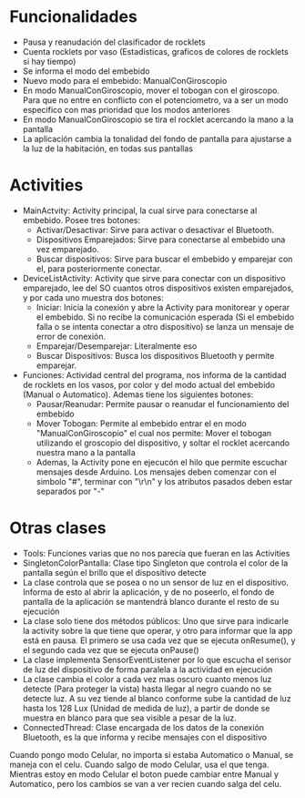 # Funcionalidades
* Pausa y reanudación del clasificador de rocklets
* Cuenta rocklets por vaso (Estadisticas, graficos de colores de rocklets si hay tiempo)
* Se informa el modo del embebido
* Nuevo modo para el embebido: ManualConGiroscopio
* En modo ManualConGiroscopio, mover el tobogan con el giroscopo. Para que no entre en conflicto con el potenciometro, va a ser un modo especifico con mas prioridad que los modos anteriores
* En modo ManualConGiroscopio se tira el rocklet acercando la mano a la pantalla
* La aplicación cambia la tonalidad del fondo de pantalla para ajustarse a la luz de la habitación, en todas sus pantallas

# Activities
* MainActvity: Activity principal, la cual sirve para conectarse al embebido. Posee tres botones:
  * Activar/Desactivar: Sirve para activar o desactivar el Bluetooth.
  * Dispositivos Emparejados: Sirve para conectarse al embebido una vez emparejado.
  * Buscar dispositivos: Sirve para buscar el embebido y emparejar con el, para posteriormente conectar.
* DeviceListActivity: Activity que sirve para conectar con un dispositivo emparejado, lee del SO cuantos otros dispositivos existen emparejados, y por cada uno muestra dos botones:
  * Iniciar: Inicia la conexión y abre la Activity para monitorear y operar el embebido. Si no recibe la comunicación esperada (Si el embebido falla o se intenta conectar a otro dispositivo) se lanza un mensaje de error de conexión.
  * Emparejar/Desemparejar: Literalmente eso
  * Buscar Dispositivos: Busca los dispositivos Bluetooth y permite emparejar.
* Funciones: Actividad central del programa, nos informa de la cantidad de rocklets en los vasos, por color y del modo actual del embebido (Manual o Automatico). Ademas tiene los siguientes botones:
  * Pausar/Reanudar: Permite pausar o reanudar el funcionamiento del embebido
  * Mover Tobogan: Permite al embebido entrar el en modo "ManualConGiroscopio" el cual nos permite: Mover el tobogan utilizando el groscopio del dispositivo, y soltar el rocklet acercando nuestra mano a la pantalla
  * Ademas, la Activity pone en ejecucón el hilo que permite escuchar mensajes desde Arduino. Los mensajes deben comenzar con el simbolo "#", terminar con "\r\n" y los atributos pasados deben estar separados por "-"

# Otras clases
* Tools: Funciones varias que no nos parecía que fueran en las Activities
* SingletonColorPantalla: Clase tipo Singleton que controla el color de la pantalla según el brillo que el dispositivo detecte
 * La clase controla que se posea o no un sensor de luz en el dispositivo. Informa de esto al abrir la aplicación, y de no poseerlo, el fondo de pantalla de la aplicación se mantendrá blanco durante el resto de su ejecución
 * La clase solo tiene dos métodos públicos: Uno que sirve para indicarle la activity sobre la que tiene que operar, y otro para informar que la app está en pausa. El primero se usa cada vez que se ejecuta onResume(), y el segundo cada vez que se ejecuta onPause()
 * La clase implementa SensorEventListener por lo que escucha el sensor de luz del dispositivo de forma paralela a la actividad en ejecución
 * La clase cambia el color a cada vez mas oscuro cuanto menos luz detecte (Para proteger la vista) hasta llegar al negro cuando no se detecte luz. A su vez tiende al blanco conforme sube la cantidad de luz hasta los 128 Lux (Unidad de medida de luz), a partir de donde se muestra en blanco para que sea visible a pesar de la luz.
* ConnectedThread: Clase encargada de los datos de la conexión Bluetooth, es la que informa y recibe mensajes con el dispositivo

Cuando pongo modo Celular, no importa si estaba Automatico o Manual, se maneja con el celu. Cuando salgo de modo Celular, usa el que tenga. Mientras estoy en modo Celular el boton puede cambiar entre Manual y Automatico, pero los cambios se van a ver recien cuando salga del celu.

